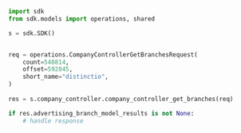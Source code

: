 <!-- Start SDK Example Usage -->
```python
import sdk
from sdk.models import operations, shared

s = sdk.SDK()


req = operations.CompanyControllerGetBranchesRequest(
    count=548814,
    offset=592845,
    short_name="distinctio",
)
    
res = s.company_controller.company_controller_get_branches(req)

if res.advertising_branch_model_results is not None:
    # handle response
```
<!-- End SDK Example Usage -->